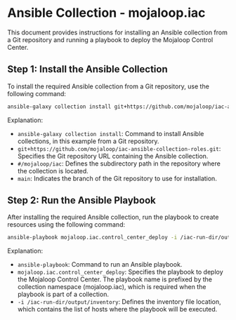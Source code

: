# Ansible Collection - mojaloop.iac

This document provides instructions for installing an Ansible collection from a Git repository and running a playbook to deploy the Mojaloop Control Center.

## Step 1: Install the Ansible Collection

To install the required Ansible collection from a Git repository, use the following command:

```bash
ansible-galaxy collection install git+https://github.com/mojaloop/iac-ansible-collection-roles.git#/mojaloop/iac,main
```

Explanation:

- `ansible-galaxy collection install`: Command to install Ansible collections, in this example from a Git repository.
- `git+https://github.com/mojaloop/iac-ansible-collection-roles.git`: Specifies the Git repository URL containing the Ansible collection.
- `#/mojaloop/iac`: Defines the subdirectory path in the repository where the collection is located.
- `main`: Indicates the branch of the Git repository to use for installation.

## Step 2: Run the Ansible Playbook

After installing the required Ansible collection, run the playbook to create resources using the following command:

```bash
ansible-playbook mojaloop.iac.control_center_deploy -i /iac-run-dir/output/inventory
```

Explanation:

- `ansible-playbook`: Command to run an Ansible playbook.
- `mojaloop.iac.control_center_deploy`: Specifies the playbook to deploy the Mojaloop Control Center. The playbook name is prefixed by the collection namespace (mojaloop.iac), which is required when the playbook is part of a collection.
- `-i /iac-run-dir/output/inventory`: Defines the inventory file location, which contains the list of hosts where the playbook will be executed.
